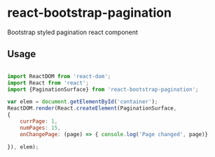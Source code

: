 # react-bootstrap-pagination

Bootstrap styled pagination react component

## Usage

```javascript

import ReactDOM from 'react-dom';
import React from 'react';
import {PaginationSurface} from 'react-bootstrap-pagination';

var elem = document.getElementById('container');
ReactDOM.render(React.createElement(PaginationSurface,
{
    currPage: 1,
    numPages: 15,
    onChangePage: (page) => { console.log('Page changed', page)}

}), elem);
```